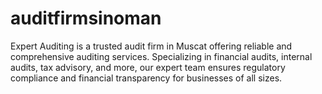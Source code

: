 # auditfirmsinoman
Expert Auditing is a trusted audit firm in Muscat offering reliable and comprehensive auditing services. Specializing in financial audits, internal audits, tax advisory, and more, our expert team ensures regulatory compliance and financial transparency for businesses of all sizes. 
